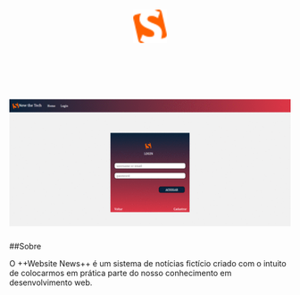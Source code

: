 <h1 align="center">
  <img src="news/app_news/img/logo.png" style="width: 60px">
</h1><br><br>

<h1>
  <img src="news/app_news/public/gif_news.gif">
</h1>

##Sobre

O ++Website  News++ é um sistema de notícias fictício criado com o intuito de colocarmos em prática parte do nosso conhecimento em desenvolvimento web.
